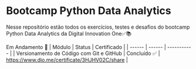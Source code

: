 # Bootcamp Python Data Analytics

Nesse repositório estão todos os exercícios, testes e desafios do bootcamp Python Data Analytics da Digital Innovation One✅📚


Em Andamento 🚧
| Módulo | Status | Certificado |
| ------ | ------ | ----------- |
| Versionamento de Código com Git e GitHub | Concluído ✅ | https://www.dio.me/certificate/3HJHV02C/share |
